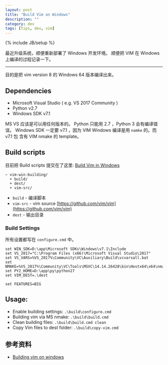 ```yaml
---
layout: post
title: "Build Vim on Windows"
description: ""
category: dev
tags: [tips, dev, vim]
---
```

{% include JB/setup %}

最近升级系统，顺便重新部署了 Windows 开发环境。
顺便把 VIM 在 Windows 上编译的过程记录一下。

---

目的是把 vim version 8 的 Windows 64 版本编译出来。

## Dependencies
- Microsoft Visual Studio ( e.g. VS 2017 Community )
- Python v2.7
- Windows SDK v7.1

MS VS 应该是可以用任何版本的。 Python 只能用 2.7 ，Python 3 会有编译错误。
Windows SDK 一定要 v7.1 ，因为 VIM Windows 编译是用 `namke` 的。而 v7.1 包
含有 VIM nmake 的 template。

## Build scripts
目前把 Build scripts 提交在了这里: 
[Build Vim in Windows](https://github.com/xiongjia/scratch/tree/master/vim-win-building)

```
~ vim-win-building/
  + build/
  + dest/
  + vim-src/
```
- `build` - 编译脚本
- `vim-src` - vim source [https://github.com/vim/vim](https://github.com/vim/vim)
- `dest` -  输出目录


### Build Settings
所有设置都写在 `configure.cmd` 中。
```
set WIN_SDK=D:\app\Microsoft SDKs\Windows\v7.1\Include
set VS_2017="C:\Program Files (x86)\Microsoft Visual Studio\2017"
set VS_VARS=%VS_2017%\Community\VC\Auxiliary\Build\vcvarsall.bat
set NMAKE=%VS_2017%\Community\VC\Tools\MSVC\14.14.26428\bin\Hostx64\x64\nmake
set PY2_HOME=D:\app\py\python27
set VIM_DEST=.\dest

set FEATURES=BIG
```

## Usage:
- Enable building settings: `.\build\configure.cmd`
- Building vim via MS nmake: `.\build\build.cmd`
- Clean building files: `.\build\build.cmd clean`
- Copy Vim files to dest folder: `.\build\copy-vim.cmd`

## 参考资料
- [Building vim on windows](http://blog.mgiuffrida.com/2015/06/27/building-vim-on-windows.html)

